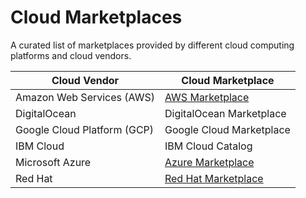 # Cloud Marketplaces

A curated list of marketplaces provided by different cloud computing platforms and cloud vendors.

| Cloud Vendor | Cloud Marketplace |
|---|---|
| Amazon Web Services (AWS) | [AWS Marketplace](https://aws.amazon.com/marketplace) |
| DigitalOcean | DigitalOcean Marketplace |
| Google Cloud Platform (GCP) | Google Cloud Marketplace |
| IBM Cloud | IBM Cloud Catalog |
| Microsoft Azure | [Azure Marketplace](https://azuremarketplace.microsoft.com/) |
| Red Hat | [Red Hat Marketplace](https://marketplace.redhat.com/) |
